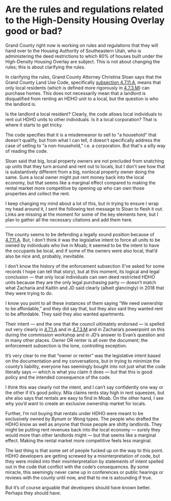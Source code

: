 # Are the rules and regulations related to the High-Density Housing Overlay good or bad?

Grand County right now is working on rules and regulations that they will hand over to the Housing Authority of Southeastern Utah, who is administering the deed restrictions to which 80% of houses built under the High-Density Housing Overlay are subject. This is not about changing the rules; this is about clarifying the rules.

In clarifying the rules, Grand County Attorney Christina Sloan says that the Grand County Land Use Code, specifically [subsection 4.7.11.A](https://www.codepublishing.com/UT/GrandCounty/#!/GrandCountyLUC/GrandCountyLUC04.html%234.7.11), means that only local residents (which is defined more rigorously in [4.7.3.M](https://www.codepublishing.com/UT/GrandCounty/#!/GrandCountyLUC/GrandCountyLUC04.html%234.7.3)) can purchase homes. This does not necessarily mean that a landlord is disqualified from renting an HDHO unit to a local, but the question is who the landlord is.

Is the landlord a local resident? Clearly, the code allows local individuals to rent out HDHO units to other individuals. Is it a local corporation? That is where it starts to get tricky.

The code specifies that it is a misdemeanor to sell to "a household" that doesn't qualify, but from what I can tell, it doesn't specifically address the case of selling to "a non-household," i.e. a corporation. But that's a silly way of reading the code.

Sloan said that big, local property owners are not precluded from snatching up units that they turn around and rent out to locals, but I don't see how that is substantively different from a big, nonlocal property owner doing the same. Sure a local owner might put rent money back into the local economy, but that seems like a marginal effect compared to making the rental market more competitive by opening up who can own those properties and collect the rent.

I keep changing my mind about a lot of this, but in trying to ensure I wrap my head around it, I sent the following text message to Sloan to flesh it out. Links are missing at the moment for some of the key elements here, but I plan to gather all the necessary citations and add them here.

---------

The county seems to be defending a legally sound position because of [4.7.11.A](https://www.codepublishing.com/UT/GrandCounty/#!/GrandCountyLUC/GrandCountyLUC04.html%234.7.11). But, I don’t think it was the legislative intent to force all units to be owned by individuals who live in Moab; it seemed to be the intent to have the occupants be local, and if some of the owners were also local, that’d also be nice and, probably, inevitable.

I don’t know the history of the enforcement subsection (I’ve asked for some records I hope can tell that story), but at this moment, its logical and legal conclusion — that only local individuals can own deed restricted HDHO units because they are the only legal purchasing party — doesn’t match what Zacharia and Kaitlin and JD said clearly (albeit glancingly) in 2018 that they were trying to do.

I know you point to all these instances of them saying “We need ownership to be affordable,” and they did say that, but they also said they wanted rent to be affordable. They said they also wanted apartments.

Their intent — and the one that the council ultimately endorsed — is spelled out very clearly in [4.7.1.A](https://www.codepublishing.com/UT/GrandCounty/#!/GrandCountyLUC/GrandCountyLUC04.html%234.7.1) and in [4.7.3.M](https://www.codepublishing.com/UT/GrandCounty/#!/GrandCountyLUC/GrandCountyLUC04.html%234.7.3) and in Zacharia’s powerpoint on this during the commission workshop and in JD’s answer to Evan’s question and in many other places. Owner OR renter is all over the document; the enforcement subsection is the lone, controlling exception.

It’s very clear to me that “owner or renter” was the legislative intent based on the documentation and my conversations, but in trying to minimize the county’s liability, everyone has seemingly bought into not just what the code literally says — which is what you claim it does — but that this is good policy and the intended consequence of the code.

I think this was clearly not the intent, and I can’t say confidently one way or the other if it’s good policy. Mila claims rents stay high in rent squeezes, but she also says that rentals are easy to find in Moab. On the other hand, I see why you’d want to create an exclusive ownership market for locals.

Further, I’m not buying that rentals under HDHO were meant to be exclusively owned by Bynum or Wong types. The people who drafted the HDHO know as well as anyone that those people are shitty landlords. They might be putting rent revenues back into the local economy — surely they would more than other landlords might — but that seems like a marginal effect. Making the rental market more competitive feels less marginal.

The last thing is that some set of people fucked up on the way to this point. HDHO developers are getting screwed by a misinterpretation of code, but they were misled into their misinterpretation by statements of intent spelled out in the code that conflict with the code’s consequences. By some miracle, this seemingly never came up in conferences or public hearings or reviews with the county until now, and that to me is astounding if true.

But it’s of course arguable that developers should have known better. Perhaps they should have.
